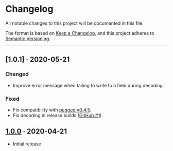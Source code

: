 # Changelog

All notable changes to this project will be documented in this file.

The format is based on [Keep a Changelog](https://keepachangelog.com/en/1.0.0/), and this project adheres to [Semantic Versioning](https://semver.org/spec/v2.0.0.html).

---

## [1.0.1] · 2020-05-21

### Changed
- Improve error message when failing to write to a field during decoding.

### Fixed
- Fix compatibility with [pegged v0.4.5](https://github.com/PhilippeSigaud/Pegged/releases/tag/v0.4.5).
- Fix decoding in release builds ([GitHub #1](https://github.com/andrejp88/toml-foolery/issues/1)).


## [1.0.0] · 2020-04-21
- Initial release



[1.0.0]: https://gitlab.com/andrej88/toml-foolery/-/tree/v1.0.0
